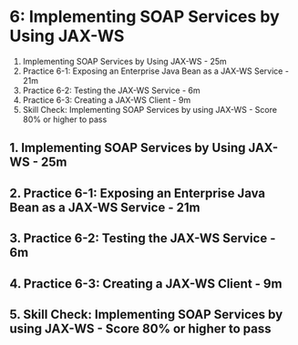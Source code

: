 # 6: Implementing SOAP Services by Using JAX-WS

1. Implementing SOAP Services by Using JAX-WS - 25m
2. Practice 6-1: Exposing an Enterprise Java Bean as a JAX-WS Service - 21m
3. Practice 6-2: Testing the JAX-WS Service - 6m
4. Practice 6-3: Creating a JAX-WS Client - 9m
5. Skill Check: Implementing SOAP Services by using JAX-WS - Score 80% or higher to pass

## 1. Implementing SOAP Services by Using JAX-WS - 25m
## 2. Practice 6-1: Exposing an Enterprise Java Bean as a JAX-WS Service - 21m
## 3. Practice 6-2: Testing the JAX-WS Service - 6m
## 4. Practice 6-3: Creating a JAX-WS Client - 9m
## 5. Skill Check: Implementing SOAP Services by using JAX-WS - Score 80% or higher to pass
